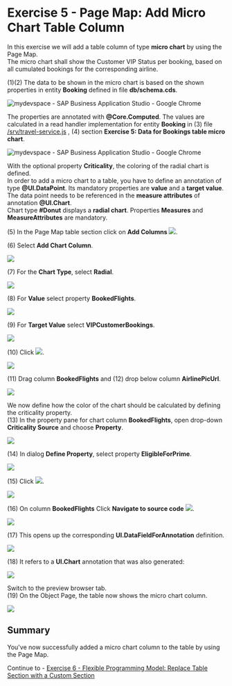 # Exercise 5 - Page Map: Add Micro Chart Table Column

In this exercise we will add a table column of type **micro chart** by using the Page Map.\
The micro chart shall show the Customer VIP Status per booking, based on all cumulated bookings for the corresponding airline.

(1)(2) The data to be shown in the micro chart is based on the shown properties in entity **Booking** defined in file **db/schema.cds**.

![mydevspace - SAP Business Application Studio - Google Chrome](images/image1.png "mydevspace - SAP Business Application Studio - Google Chrome")

The properties are annotated with **@Core.Computed**. The values are calculated in a read handler implementation for entity **Booking**
in (3) file [/srv/travel-service.js](/srv/travel-service.js#286) , (4) section **Exercise 5: Data for Bookings table micro chart**.

![mydevspace - SAP Business Application Studio - Google Chrome](images/image4.png "mydevspace - SAP Business Application Studio - Google Chrome")

With the optional property **Criticality**, the coloring of the radial chart is defined.\
In order to add a micro chart to a table, you have to define an annotation of type **@UI.DataPoint**. Its mandatory properties are **value** and a **target value**.\
The data point needs to be referenced in the **measure attributes** of annotation **@UI.Chart**.\
Chart type **#Donut** displays a **radial chart**. Properties **Measures** and **MeasureAttributes** are mandatory.

(5) In the Page Map table section click on **Add Columns** ![](./images/image8.png).

(6) Select **Add Chart Column**.

![](./images/image7.png)

(7) For the **Chart Type**, select **Radial**.

![](./images/image10.png)

(8) For **Value** select property **BookedFlights**.

![](./images/image12.png)

(9) For **Target Value** select **VIPCustomerBookings**.

![](./images/image14.png)

(10) Click ![](./images/image17.png).

![](./images/image16.png)

(11) Drag column **BookedFlights** and (12) drop below column **AirlinePicUrl**.

![](./images/image18.png)

We now define how the color of the chart should be calculated by defining the criticality property.\
(13) In the property pane for chart column **BookedFlights**, open drop-down **Criticality Source** and choose **Property**.

![](./images/image20.png)

(14) In dialog **Define Property**, select property **EligibleForPrime**.

![](./images/image22.png)

(15) Click ![](./images/image25.png).

![](./images/image24.png)

(16) On column **BookedFlights** Click **Navigate to source code** ![](./images/image27.png).

![](./images/image26.png)

(17) This opens up the corresponding **UI.DataFieldForAnnotation** definition.

![](./images/image28.png)

 (18) It refers to a **UI.Chart** annotation that was also generated:

![](./images/image30.png)

Switch to the preview browser tab.\
(19) On the Object Page, the table now shows the micro chart column.

![](./images/image31.png)



## Summary

You've now successfully added a micro chart column to the table by using the Page Map.

Continue to - [Exercise 6 - Flexible Programming Model: Replace Table Section with a Custom Section](../ex6/README.md)